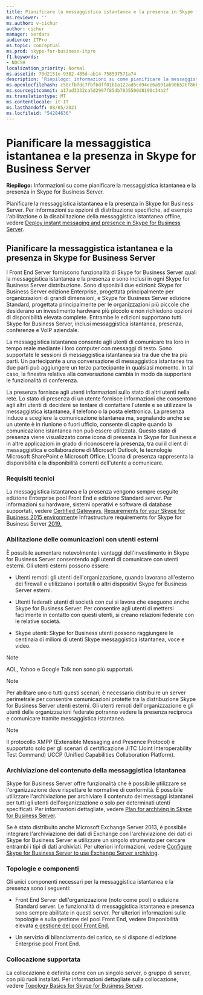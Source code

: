 ```yaml
---
title: Pianificare la messaggistica istantanea e la presenza in Skype for Business Server
ms.reviewer: ''
ms.author: v-cichur
author: cichur
manager: serdars
audience: ITPro
ms.topic: conceptual
ms.prod: skype-for-business-itpro
f1.keywords:
- NOCSH
localization_priority: Normal
ms.assetid: 70d2151e-9382-485d-ab14-758597571a74
description: 'Riepilogo: informazioni su come pianificare la messaggistica istantanea e la presenza in Skype for Business Server.'
ms.openlocfilehash: c58cfbfdc7fbfbdff01b1a122ad5cd94ee6a991ab90b52bf86bb62894e4b72a5
ms.sourcegitcommit: a17ad3332ca5d2997f85db7835500d8190c34b2f
ms.translationtype: MT
ms.contentlocale: it-IT
ms.lasthandoff: 08/05/2021
ms.locfileid: "54284636"
---
```

# <a name="plan-for-instant-messaging-and-presence-in-skype-for-business-server"></a>Pianificare la messaggistica istantanea e la presenza in Skype for Business Server
 
**Riepilogo:** Informazioni su come pianificare la messaggistica istantanea e la presenza in Skype for Business Server.
  
Pianificare la messaggistica istantanea e la presenza in Skype for Business Server. Per informazioni su opzioni di distribuzione specifiche, ad esempio l'abilitazione o la disabilitazione della messaggistica istantanea offline, vedere [Deploy instant messaging and presence in Skype for Business Server](../deploy/im-and-presence/im-and-presence.md).
  
## <a name="plan-for-instant-messaging-and-presence-in-skype-for-business-server"></a>Pianificare la messaggistica istantanea e la presenza in Skype for Business Server

I Front End Server forniscono funzionalità di Skype for Business Server quali la messaggistica istantanea e la presenza e sono inclusi in ogni Skype for Business Server distribuzione. Sono disponibili due edizioni: Skype for Business Server edizione Enterprise, progettata principalmente per organizzazioni di grandi dimensioni, e Skype for Business Server edizione Standard, progettata principalmente per le organizzazioni più piccole che desiderano un investimento hardware più piccolo e non richiedono opzioni di disponibilità elevata complete. Entrambe le edizioni supportano tutti Skype for Business Server, inclusi messaggistica istantanea, presenza, conferenze e VoIP aziendale.
  
La messaggistica istantanea consente agli utenti di comunicare tra loro in tempo reale mediante i loro computer con messaggi di testo. Sono supportate le sessioni di messaggistica istantanea sia tra due che tra più parti. Un partecipante a una conversazione di messaggistica istantanea tra due parti può aggiungere un terzo partecipante in qualsiasi momento. In tal caso, la finestra relativa alla conversazione cambia in modo da supportare le funzionalità di conferenza.
  
La presenza fornisce agli utenti informazioni sullo stato di altri utenti nella rete. Lo stato di presenza di un utente fornisce informazioni che consentono agli altri utenti di decidere se tentare di contattare l'utente e se utilizzare la messaggistica istantanea, il telefono o la posta elettronica. La presenza induce a scegliere la comunicazione istantanea ma, segnalando anche se un utente è in riunione o fuori ufficio, consente di capire quando la comunicazione istantanea non può essere utilizzata. Questo stato di presenza viene visualizzato come icona di presenza in Skype for Business e in altre applicazioni in grado di riconoscere la presenza, tra cui il client di messaggistica e collaborazione di Microsoft Outlook, le tecnologie Microsoft SharePoint e Microsoft Office. L'icona di presenza rappresenta la disponibilità e la disponibilità correnti dell'utente a comunicare. 
  
### <a name="technical-requirements"></a>Requisiti tecnici

La messaggistica istantanea e la presenza vengono sempre eseguite edizione Enterprise pool Front End e edizione Standard server. Per informazioni su hardware, sistemi operativi e software di database supportati, vedere [Certified Gateways,](../../SfbPartnerCertification/certification/infra-gateways.md) [Requirements for your Skype for Business 2015 environment](requirements-for-your-environment/requirements-for-your-environment.md)e Infrastructure requirements for Skype for Business Server [2019.](../../SfBServer2019/plan/system-requirements.md)
  
### <a name="enabling-communication-with-external-users"></a>Abilitazione delle comunicazioni con utenti esterni

È possibile aumentare notevolmente i vantaggi dell'investimento in Skype for Business Server consentendo agli utenti di comunicare con utenti esterni. Gli utenti esterni possono essere:
  
- Utenti remoti: gli utenti dell'organizzazione, quando lavorano all'esterno dei firewall e utilizzano i portatili o altri dispositivi Skype for Business Server esterni.
    
- Utenti federati: utenti di società con cui si lavora che eseguono anche Skype for Business Server. Per consentire agli utenti di mettersi facilmente in contatto con questi utenti, si creano relazioni federate con le relative società. 
    
- Skype utenti: Skype for Business utenti possono raggiungere le centinaia di milioni di utenti Skype messaggistica istantanea, voce e video.
    
> [!NOTE]
> AOL, Yahoo e Google Talk non sono più supportati. 
  
> [!NOTE]
> Per abilitare uno o tutti questi scenari, è necessario distribuire un server perimetrale per consentire comunicazioni protette tra la distribuzione Skype for Business Server utenti esterni. Gli utenti remoti dell'organizzazione e gli utenti delle organizzazioni federate potranno vedere la presenza reciproca e comunicare tramite messaggistica istantanea. 
  
> [!NOTE]
> Il protocollo XMPP (Extensible Messaging and Presence Protocol) è supportato solo per gli scenari di certificazione JITC (Joint Interoperability Test Command) UCCP (Unified Capabilities Collaboration Platform). 
  
### <a name="archiving-im-content"></a>Archiviazione del contenuto della messaggistica istantanea

Skype for Business Server offre funzionalità che è possibile utilizzare se l'organizzazione deve rispettare le normative di conformità. È possibile utilizzare l'archiviazione per archiviare il contenuto dei messaggi istantanei per tutti gli utenti dell'organizzazione o solo per determinati utenti specificati. Per informazioni dettagliate, vedere [Plan for archiving in Skype for Business Server](archiving/archiving.md). 
  
Se è stato distribuito anche Microsoft Exchange Server 2013, è possibile integrare l'archiviazione dei dati di Exchange con l'archiviazione dei dati di Skype for Business Server e utilizzare un singolo strumento per cercare entrambi i tipi di dati archiviati. Per ulteriori informazioni, vedere [Configure Skype for Business Server to use Exchange Server archiving](../deploy/integrate-with-exchange-server/use-exchange-archiving.md).
  
### <a name="topologies-and-components"></a>Topologie e componenti

Gli unici componenti necessari per la messaggistica istantanea e la presenza sono i seguenti:
  
- Front End Server dell'organizzazione (noto come pool) o edizione Standard server. Le funzionalità di messaggistica istantanea e presenza sono sempre abilitate in questi server. Per ulteriori informazioni sulle topologie e sulla gestione del pool Front End, vedere Disponibilità elevata [e gestione del pool Front End.](high-availability-and-disaster-recovery/high-availability.md)
    
- Un servizio di bilanciamento del carico, se si dispone di edizione Enterprise pool Front End.
    
### <a name="supported-collocation"></a>Collocazione supportata

La collocazione è definita come con un singolo server, o gruppo di server, con più ruoli installati. Per informazioni dettagliate sulla collocazione, vedere [Topology Basics for Skype for Business Server](topology-basics/topology-basics.md). 
  

